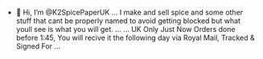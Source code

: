 - 👋 Hi, I’m @K2SpicePaperUK
 ... I make and sell spice and some other stuff that cant be properly named to avoid
 getting blocked but what youll see is what you will get.
 ...
 ... UK Only Just Now Orders done before 1:45, You will
 recive it the following day via Royal Mail, Tracked & Signed For
 ...

<!---
K2SpicePaperUK/K2SpicePaperUK is a ✨ special ✨ repository because its `README.md` (this file) appears on your GitHub profile.
You can click the Preview link to take a look at your changes.
--->
